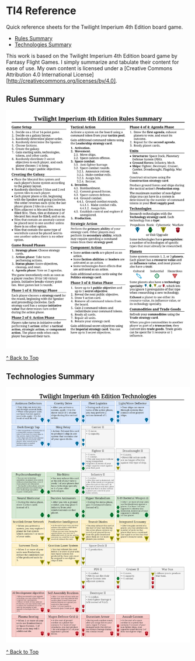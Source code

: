 # TI4 Reference
Quick reference sheets for the Twilight Imperium 4th Edition board game.

- [Rules Summary](#rules-summary)
- [Technologies Summary](#technologies-summary)

This work is based on the Twilight Imperium 4th Edition board game by Fantasy Flight Games. I simply summarize and tabulate their content for ease of use. My own content is licensed under a [Creative Commons Attribution 4.0 International License][http://creativecommons.org/licenses/by/4.0].

## Rules Summary
![Rules](rules/rules.png)

[^ Back to Top](#ti4-reference)

## Technologies Summary
![Technologies](technologies/technologies_vertical.png)

[^ Back to Top](#ti4-reference)
